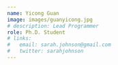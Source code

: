 ```yaml
---
name: Yicong Guan
image: images/guanyicong.jpg
# description: Lead Programmer
role: Ph.D. Student
# links:
#   email: sarah.johnson@gmail.com
#   twitter: sarahjohnson
---
```



